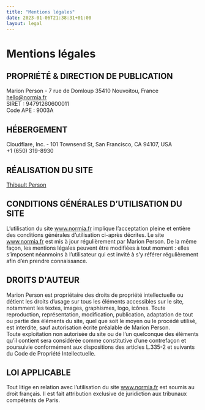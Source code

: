 ```yaml
---
title: "Mentions légales"
date: 2023-01-06T21:38:31+01:00
layout: legal
---
```


# Mentions légales

## PROPRIÉTÉ & DIRECTION DE PUBLICATION

Marion Person - 7 rue de Domloup 35410 Nouvoitou, France\
hello@normia.fr\
SIRET : 94791260600011\
Code APE : 9003A

## HÉBERGEMENT

Cloudflare, Inc. - 101 Townsend St, San Francisco, CA 94107, USA\
+1 (650) 319-8930

## RÉALISATION DU SITE

[Thibault Person](https://www.linkedin.com/in/thibault-person-0a482052/)

## CONDITIONS GÉNÉRALES D’UTILISATION DU SITE

L’utilisation du site www.normia.fr implique l’acceptation pleine et entière des conditions générales d’utilisation ci-après décrites. Le site www.normia.fr est mis à jour régulièrement par Marion Person. De la même façon, les mentions légales peuvent être modifiées à tout moment : elles s’imposent néanmoins à l’utilisateur qui est invité à s’y référer régulièrement afin d’en prendre connaissance.

## DROITS D'AUTEUR

Marion Person est propriétaire des droits de propriété intellectuelle ou détient les droits d’usage sur tous les éléments accessibles sur le site, notamment les textes, images, graphismes, logo, icônes.
Toute reproduction, représentation, modification, publication, adaptation de tout ou partie des éléments du site, quel que soit le moyen ou le procédé utilisé, est interdite, sauf autorisation écrite préalable de Marion Person.\
Toute exploitation non autorisée du site ou de l’un quelconque des éléments qu’il contient sera considérée comme constitutive d’une contrefaçon et poursuivie conformément aux dispositions des articles L.335-2 et suivants du Code de Propriété Intellectuelle.

## LOI APPLICABLE

Tout litige en relation avec l’utilisation du site www.normia.fr est soumis au droit français. Il est fait attribution exclusive de juridiction aux tribunaux compétents de Paris.
